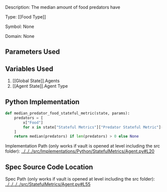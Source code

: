 Description: The median amount of food predators have

Type: [[Food Type]]

Symbol: None

Domain: None

## Parameters Used

## Variables Used
1. [[Global State]].Agents
2. [[Agent State]].Agent Type

## Python Implementation
```python
def median_predator_food_stateful_metric(state, params):
    predators = [
        x["Food"]
        for x in state["Stateful Metrics"]["Predator Stateful Metric"](state, params)
    ]
    return median(predators) if len(predators) > 0 else None
```
Implementation Path (only works if vault is opened at level including the src folder): [../../../src/Implementations/Python/StatefulMetrics/Agent.py#L20](../../../src/Implementations/Python/StatefulMetrics/Agent.py#L20)

## Spec Source Code Location

Spec Path (only works if vault is opened at level including the src folder): [../../../../src/StatefulMetrics/Agent.py#L55](../../../../src/StatefulMetrics/Agent.py#L55)

